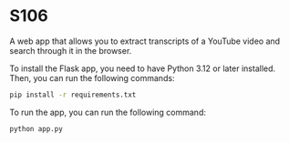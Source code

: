 # S106

A web app that allows you to extract transcripts of a YouTube video and search through it in the browser.

To install the Flask app, you need to have Python 3.12 or later installed. Then, you can run the following commands:

```bash
pip install -r requirements.txt
```

To run the app, you can run the following command:

```bash
python app.py
```